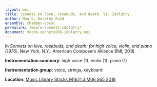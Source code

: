 ```yaml
---
layout: mei
title: Sonnets on love, rosebuds, and death. VI. Idolatry
author: Moore, Dorothy Rudd
ensemble: chamber-vocal
permalink: /moore-sonnets-idolatry/
document: moore-sonnets006-idolatry.mei
---
```


In *Sonnets on love, rosebuds, and death: for high voice, violin, and piano (1976).* New York, N.Y.: American Composers Alliance BMI, 2018.

**Instrumentation summary**: high voice (1), violin (1), piano (1)

**Instrumentation group**: voice, strings, keyboard

**Location**: <a href="https://tufts.primo.exlibrisgroup.com/permalink/01TUN_INST/1kc9gia/alma991018220948503851" target="_blank">Music Library Stacks M1621.3.M66 S65 2018</a>
